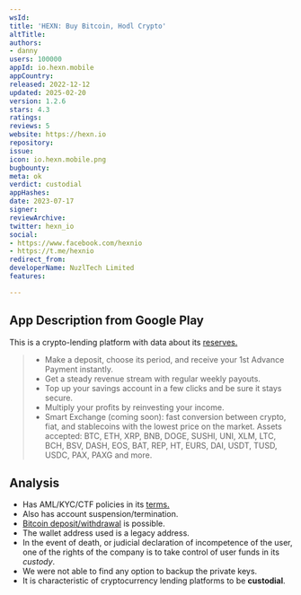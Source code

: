 ```yaml
---
wsId: 
title: 'HEXN: Buy Bitcoin, Hodl Crypto'
altTitle: 
authors:
- danny
users: 100000
appId: io.hexn.mobile
appCountry: 
released: 2022-12-12
updated: 2025-02-20
version: 1.2.6
stars: 4.3
ratings: 
reviews: 5
website: https://hexn.io
repository: 
issue: 
icon: io.hexn.mobile.png
bugbounty: 
meta: ok
verdict: custodial
appHashes: 
date: 2023-07-17
signer: 
reviewArchive: 
twitter: hexn_io
social:
- https://www.facebook.com/hexnio
- https://t.me/hexnio
redirect_from: 
developerName: NuzlTech Limited
features: 

---
```


## App Description from Google Play

This is a crypto-lending platform with data about its [reserves.](https://hexn.io/proof-of-reserves)

> - Make a deposit, choose its period, and receive your 1st Advance Payment instantly.
> - Get a steady revenue stream with regular weekly payouts.
> - Top up your savings account in a few clicks and be sure it stays secure.
> - Multiply your profits by reinvesting your income.
> - Smart Exchange (coming soon): fast conversion between crypto, fiat, and stablecoins with the lowest price on the market. Assets accepted: BTC, ETH, XRP, BNB, DOGE, SUSHI, UNI, XLM, LTC, BCH, BSV, DASH, EOS, BAT, REP, HT, EURS, DAI, USDT, TUSD, USDC, PAX, PAXG and more.

## Analysis

- Has AML/KYC/CTF policies in its [terms.](https://hexn.io/terms-conditions)
- Also has account suspension/termination.
- [Bitcoin deposit/withdrawal](https://hexn.io/faq/how-to-make-a-deposit-150000008487) is possible.
- The wallet address used is a legacy address.
- In the event of death, or judicial declaration of incompetence of the user, one of the rights of the company is to take control of user funds in its *custody*.
- We were not able to find any option to backup the private keys.
- It is characteristic of cryptocurrency lending platforms to be **custodial**.
